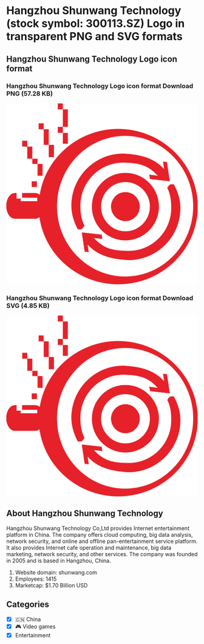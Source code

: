# Hangzhou Shunwang Technology (stock symbol: 300113.SZ) Logo in transparent PNG and SVG formats

## Hangzhou Shunwang Technology Logo icon format

### Hangzhou Shunwang Technology Logo icon format Download PNG (57.28 KB)

![Hangzhou Shunwang Technology Logo icon format Download PNG (57.28 KB)](/img/orig/300113.SZ-b2e9e4bd.png)

### Hangzhou Shunwang Technology Logo icon format Download SVG (4.85 KB)

![Hangzhou Shunwang Technology Logo icon format Download SVG (4.85 KB)](/img/orig/300113.SZ-dda0465f.svg)

## About Hangzhou Shunwang Technology

Hangzhou Shunwang Technology Co,Ltd provides Internet entertainment platform in China. The company offers cloud computing, big data analysis, network security, and online and offline pan-entertainment service platform. It also provides Internet cafe operation and maintenance, big data marketing, network security, and other services. The company was founded in 2005 and is based in Hangzhou, China.

1. Website domain: shunwang.com
2. Employees: 1415
3. Marketcap: $1.70 Billion USD


## Categories
- [x] 🇨🇳 China
- [x] 🎮 Video games
- [x] Entertainment
